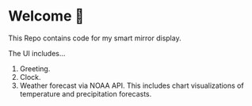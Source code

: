 # Welcome  👋

This Repo contains code for my smart mirror display.  

The UI includes...

1. Greeting.
2. Clock.
3. Weather forecast via NOAA API. This includes chart visualizations of temperature and precipitation forecasts.

